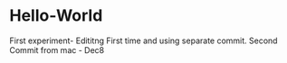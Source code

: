 # Hello-World
First experiment- Edititng First time and using separate commit.
Second Commit from mac - Dec8

